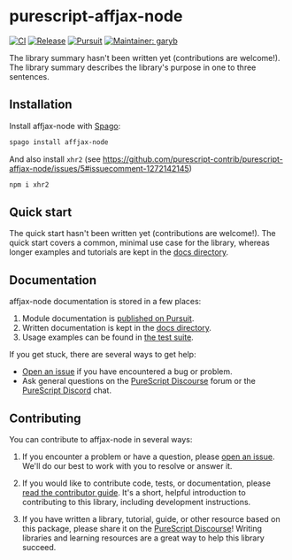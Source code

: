 # purescript-affjax-node

[![CI](https://github.com/purescript-contrib/purescript-affjax-node/workflows/CI/badge.svg?branch=main)](https://github.com/purescript-contrib/purescript-affjax-node/actions?query=workflow%3ACI+branch%3Amain)
[![Release](https://img.shields.io/github/release/purescript-contrib/purescript-affjax-node.svg)](https://github.com/purescript-contrib/purescript-affjax-node/releases)
[![Pursuit](https://pursuit.purescript.org/packages/purescript-affjax-node/badge)](https://pursuit.purescript.org/packages/purescript-affjax-node)
[![Maintainer: garyb](https://img.shields.io/badge/maintainer-garyb-teal.svg)](https://github.com/garyb)

The library summary hasn't been written yet (contributions are welcome!). The library summary describes the library's purpose in one to three sentences.

## Installation

Install affjax-node with [Spago](https://github.com/purescript/spago):

```sh
spago install affjax-node
```

And also install `xhr2` (see https://github.com/purescript-contrib/purescript-affjax-node/issues/5#issuecomment-1272142145)
```sh
npm i xhr2
```

## Quick start

The quick start hasn't been written yet (contributions are welcome!). The quick start covers a common, minimal use case for the library, whereas longer examples and tutorials are kept in the [docs directory](./docs).

## Documentation

affjax-node documentation is stored in a few places:

1. Module documentation is [published on Pursuit](https://pursuit.purescript.org/packages/purescript-affjax-node).
2. Written documentation is kept in the [docs directory](./docs).
3. Usage examples can be found in [the test suite](./test).

If you get stuck, there are several ways to get help:

- [Open an issue](https://github.com/purescript-contrib/purescript-affjax-node/issues) if you have encountered a bug or problem.
- Ask general questions on the [PureScript Discourse](https://discourse.purescript.org) forum or the [PureScript Discord](https://discord.com/invite/sMqwYUbvz6) chat.

## Contributing

You can contribute to affjax-node in several ways:

1. If you encounter a problem or have a question, please [open an issue](https://github.com/purescript-contrib/purescript-affjax-node/issues). We'll do our best to work with you to resolve or answer it.

2. If you would like to contribute code, tests, or documentation, please [read the contributor guide](./CONTRIBUTING.md). It's a short, helpful introduction to contributing to this library, including development instructions.

3. If you have written a library, tutorial, guide, or other resource based on this package, please share it on the [PureScript Discourse](https://discourse.purescript.org)! Writing libraries and learning resources are a great way to help this library succeed.
